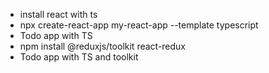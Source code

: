 - install react with ts
- npx create-react-app my-react-app --template typescript
- Todo app with TS
- npm install @reduxjs/toolkit react-redux
- Todo app with TS and toolkit

